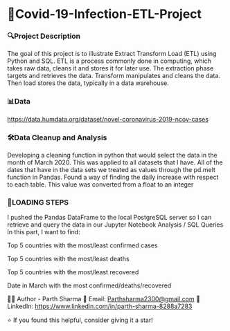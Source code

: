 # 💓Covid-19-Infection-ETL-Project

### 🔍Project Description
The goal of this project is to illustrate Extract Transform Load (ETL) using Python and SQL. ETL is a process commonly done in computing, which takes raw data, cleans it and stores it for later use. The extraction phase targets and retrieves the data. Transform manipulates and cleans the data. Then load stores the data, typically in a data warehouse.

### 📊Data
 https://data.humdata.org/dataset/novel-coronavirus-2019-ncov-cases 

### 🛠️Data Cleanup and Analysis

Developing a cleaning function in python that would select the data in the month of March 2020. This was applied to all datasets that I have.
All of the dates that have in the data sets we treated as values through the pd.melt function in Pandas.
Found a way of finding the daily increase with respect to each table. This value was converted from a float to an integer

### 📌LOADING STEPS

I pushed the Pandas DataFrame to the local PostgreSQL server so I can retrieve and query the data in our Jupyter Notebook
Analysis / SQL Queries In this part, I want to find:

Top 5 countries with the most/least confirmed cases

Top 5 countries with the most/least deaths

Top 5 countries with the most/least recovered

Date in March with the most confirmed/deaths/recovered

👨‍💻 Author - Parth Sharma
📧 Email: Parthsharma2300@gmail.com
🔗 LinkedIn: https://www.linkedin.com/in/parth-sharma-8288a7283

⭐ If you found this helpful, consider giving it a star!
